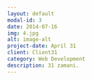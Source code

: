 ```yaml
---
layout: default
modal-id: 3
date: 2014-07-16
img: 4.jpg
alt: image-alt
project-date: April 31
client: Client31
category: Web Development
description: 31 zamani. 
---
```

